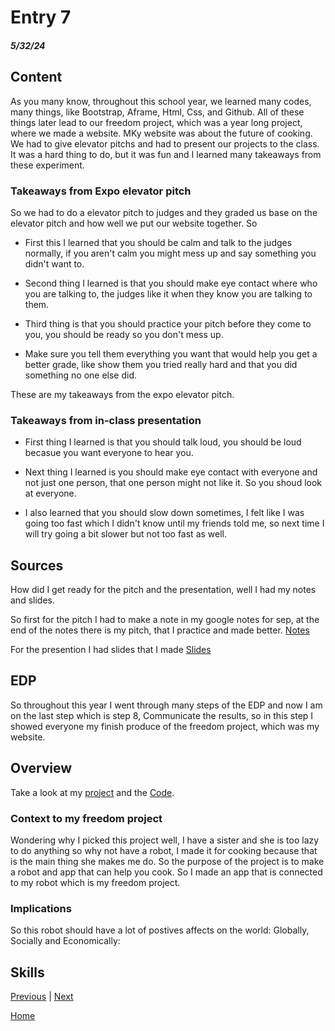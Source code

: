 # Entry 7
##### 5/32/24

## Content 

As you many know, throughout this school year, we learned many codes, many things, like Bootstrap, Aframe, Html, Css, and Github. All of these things later lead to our freedom project, which was a year long project, where we made a website. MKy website was about the future of cooking. We had to give elevator pitchs and had to present our projects to the class. It was a hard thing to do, but it was fun and I learned many takeaways from these experiment.

### Takeaways from Expo elevator pitch

So we had to do a elevator pitch to judges and they graded us base on the elevator pitch and how well we put our website together. So 

- First this I learned that you should be calm and talk to the judges normally, if you aren't calm you might mess up and say something you didn't want to. 

- Second thing I learned is that you should make eye contact where who you are talking to, the judges like it when they know you are talking to them.

- Third thing is that you should practice your pitch before they come to you, you should be ready so you don't mess up.

- Make sure you tell them everything you want that would help you get a better grade, like show them you tried really hard and that you did something no one else did.

These are my takeaways from the expo elevator pitch.



### Takeaways from in-class presentation

- First thing I learned is that you should talk loud, you should be loud becasue you want everyone to hear you.

- Next thing I learned is you should make eye contact with everyone and not just one person, that one person might not like it. So you shoud look at everyone.

- I also learned that you should slow down sometimes, I felt like I was going too fast which I didn't know until my friends told me, so next time I will try going a bit slower but not too fast as well.


## Sources

How did I get ready for the pitch and the presentation, well I had my notes and slides.

So first for the pitch I had to make a note in my google notes for sep, at the end of the notes there is my pitch, that I practice and made better. [Notes](https://docs.google.com/document/d/16-SQCaNSLfmj9ne8j51SbTt6hhrcm988ixjZsGDwO-Q/edit)

For the presention I had slides that I made [Slides](https://docs.google.com/presentation/d/1-KB_RZ0Ip8dJCgSvQWRGlJ3eBfhMjr2g08t-7oOP2Dw/edit#slide=id.p)

## EDP
So throughout this year I went through many steps of the EDP and now I am on the last step which is step 8, Communicate the results, so in this step I showed everyone my finish produce of the freedom project, which was my website.
## Overview
Take a look at my [project](https://johnnyy5929.github.io/sep10-freedom-project/) and the [Code](https://github.com/johnnyy5929/sep10-freedom-project).

### Context to my freedom project
Wondering why I picked this project well, I have a sister and she is too lazy to do anything so why not have a robot, I made it for cooking because that is the main thing she makes me do. So the purpose of the project is to make a robot and app that can help you cook. So I made an app that is connected to my robot which is my freedom project. 

### Implications
So this robot should have a lot of postives affects on the world: Globally, Socially and Economically:
## Skills 





[Previous](entry06.md) | [Next](entry08.md)

[Home](../README.md)
